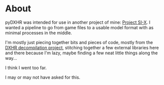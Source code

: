 # About

pyDXHR was intended for use in another project of mine: [Project SI-X](https://six.vardonir.com/). I wanted a pipeline to go from game files to a usable model format with as minimal processes in the middle.

I'm mostly just piecing together bits and pieces of code, mostly from the [DXHR decompilation project](https://github.com/rrika/cdcEngineDXHR/), stitching together a few external libraries here and there because I'm lazy, maybe finding a few neat little things along the way...

I think I went too far.

I may or may not have asked for this.
